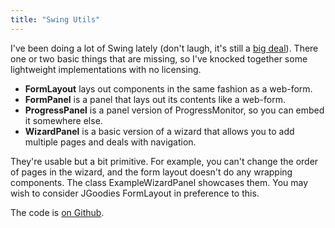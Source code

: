 ```yaml
---
title: "Swing Utils"
---
```

<p>
    I've been doing a lot of Swing lately (don't laugh, it's still a <a href="http://zeroturnaround.com/labs/developer-productivity-report-2012-java-tools-tech-devs-and-data/">big deal</a>). There one or two basic things that are missing, so I've knocked together some lightweight implementations with no licensing.
</p>
<ul>
    <li><b>FormLayout</b> lays out components in the same fashion as a web-form.</li>
    <li><b>FormPanel</b> is a panel that lays out its contents like a web-form.</li>
    <li><b>ProgressPanel</b> is a panel version of ProgressMonitor, so you can embed it somewhere else.</li>
    <li><b>WizardPanel</b> is a basic version of a wizard that allows you to add multiple pages and deals with navigation.</li>
</ul>
<p>They're usable but a bit primitive. For example, you can't change the order of pages in the wizard, and the form layout doesn't do any wrapping components. The class ExampleWizardPanel showcases them. You may wish to consider JGoodies FormLayout in preference to this.</p>
<p>The code is <a href="https://github.com/alexec/swing-utils">on Github</a>.</p>
